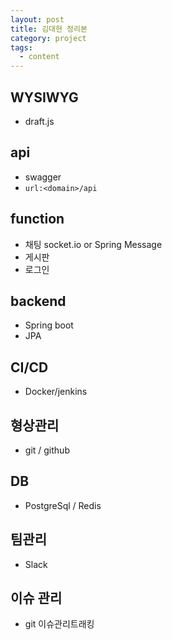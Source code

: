 ```yaml
---
layout: post
title: 김대현 정리본
category: project
tags:
  - content
---
```


## WYSIWYG

- draft.js

## api

- swagger
- `url:<domain>/api`

## function

- 채팅 socket.io or Spring Message
- 게시판
- 로그인

## backend

- Spring boot
- JPA

## CI/CD

- Docker/jenkins

## 형상관리

- git / github

## DB

- PostgreSql / Redis

## 팀관리

- Slack

## 이슈 관리

- git 이슈관리트래킹
